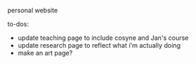 personal website

to-dos:
- update teaching page to include cosyne and Jan's course
- update research page to reflect what i'm actually doing
- make an art page?
